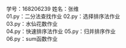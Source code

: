 学号：168206239  姓名：张维  
01.py：二分法查找作业 
02.py：选择排序法作业  
03.py：水仙花数作业  
04.py：快速排序法作业 
05.py：归并排序作业  
06.py：sum函数作业 

